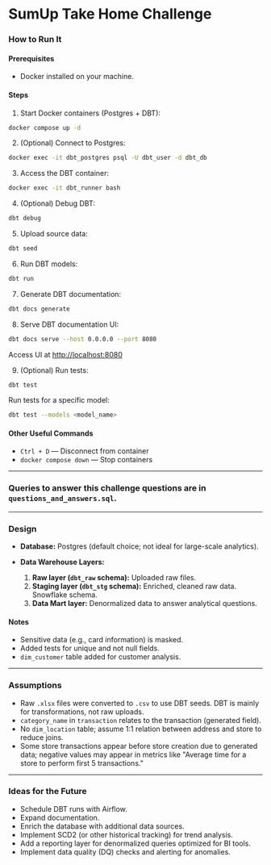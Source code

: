 # SumUp Take Home Challenge

### How to Run It

#### Prerequisites

- Docker installed on your machine.

#### Steps

1. Start Docker containers (Postgres + DBT):

```bash
docker compose up -d
```

2. (Optional) Connect to Postgres:

```bash
docker exec -it dbt_postgres psql -U dbt_user -d dbt_db
```

3. Access the DBT container:

```bash
docker exec -it dbt_runner bash
```

4. (Optional) Debug DBT:

```bash
dbt debug
```

5. Upload source data:

```bash
dbt seed
```

6. Run DBT models:

```bash
dbt run
```

7. Generate DBT documentation:

```bash
dbt docs generate
```

8. Serve DBT documentation UI:

```bash
dbt docs serve --host 0.0.0.0 --port 8080
```

Access UI at [http://localhost:8080](http://localhost:8080)

9. (Optional) Run tests:

```bash
dbt test
```

Run tests for a specific model:

```bash
dbt test --models <model_name>
```

#### Other Useful Commands

- `Ctrl + D` — Disconnect from container
- `docker compose down` — Stop containers

---

### Queries to answer this challenge questions are in `questions_and_answers.sql`.

---

### Design

- **Database:** Postgres (default choice; not ideal for large-scale analytics).

- **Data Warehouse Layers:**

  1. **Raw layer (`dbt_raw` schema):** Uploaded raw files.
  2. **Staging layer (`dbt_stg` schema):** Enriched, cleaned raw data. Snowflake schema.
  3. **Data Mart layer:** Denormalized data to answer analytical questions.

#### Notes

- Sensitive data (e.g., card information) is masked.
- Added tests for unique and not null fields.
- `dim_customer` table added for customer analysis.

---

### Assumptions

- Raw `.xlsx` files were converted to `.csv` to use DBT seeds. DBT is mainly for transformations, not raw uploads.
- `category_name` in `transaction` relates to the transaction (generated field).
- No `dim_location` table; assume 1:1 relation between address and store to reduce joins.
- Some store transactions appear before store creation due to generated data; negative values may appear in metrics like "Average time for a store to perform first 5 transactions."

---

### Ideas for the Future

- Schedule DBT runs with Airflow.
- Expand documentation.
- Enrich the database with additional data sources.
- Implement SCD2 (or other historical tracking) for trend analysis.
- Add a reporting layer for denormalized queries optimized for BI tools.
- Implement data quality (DQ) checks and alerting for anomalies.
